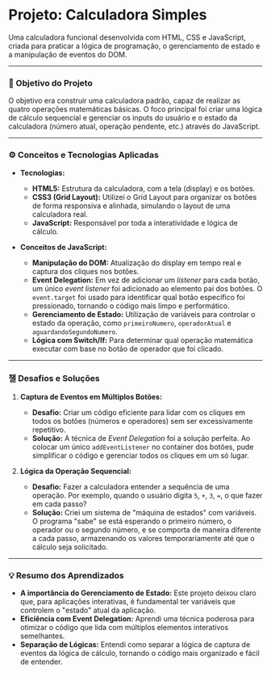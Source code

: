 # Projeto: Calculadora Simples

Uma calculadora funcional desenvolvida com HTML, CSS e JavaScript, criada para praticar a lógica de programação, o gerenciamento de estado e a manipulação de eventos do DOM.

---

### 🎯 Objetivo do Projeto

O objetivo era construir uma calculadora padrão, capaz de realizar as quatro operações matemáticas básicas. O foco principal foi criar uma lógica de cálculo sequencial e gerenciar os inputs do usuário e o estado da calculadora (número atual, operação pendente, etc.) através do JavaScript.

---

### ⚙️ Conceitos e Tecnologias Aplicadas

* **Tecnologias:**
    * **HTML5:** Estrutura da calculadora, com a tela (display) e os botões.
    * **CSS3 (Grid Layout):** Utilizei o Grid Layout para organizar os botões de forma responsiva e alinhada, simulando o layout de uma calculadora real.
    * **JavaScript:** Responsável por toda a interatividade e lógica de cálculo.

* **Conceitos de JavaScript:**
    * **Manipulação do DOM:** Atualização do display em tempo real e captura dos cliques nos botões.
    * **Event Delegation:** Em vez de adicionar um *listener* para cada botão, um único *event listener* foi adicionado ao elemento pai dos botões. O `event.target` foi usado para identificar qual botão específico foi pressionado, tornando o código mais limpo e performático.
    * **Gerenciamento de Estado:** Utilização de variáveis para controlar o estado da operação, como `primeiroNumero`, `operadorAtual` e `aguardandoSegundoNumero`.
    * **Lógica com Switch/If:** Para determinar qual operação matemática executar com base no botão de operador que foi clicado.

---

### 챌 Desafios e Soluções

1.  **Captura de Eventos em Múltiplos Botões:**
    * **Desafio:** Criar um código eficiente para lidar com os cliques em todos os botões (números e operadores) sem ser excessivamente repetitivo.
    * **Solução:** A técnica de *Event Delegation* foi a solução perfeita. Ao colocar um único `addEventListener` no container dos botões, pude simplificar o código e gerenciar todos os cliques em um só lugar.

2.  **Lógica da Operação Sequencial:**
    * **Desafio:** Fazer a calculadora entender a sequência de uma operação. Por exemplo, quando o usuário digita `5`, `+`, `3`, `=`, o que fazer em cada passo?
    * **Solução:** Criei um sistema de "máquina de estados" com variáveis. O programa "sabe" se está esperando o primeiro número, o operador ou o segundo número, e se comporta de maneira diferente a cada passo, armazenando os valores temporariamente até que o cálculo seja solicitado.

---

### 💡 Resumo dos Aprendizados

* **A importância do Gerenciamento de Estado:** Este projeto deixou claro que, para aplicações interativas, é fundamental ter variáveis que controlem o "estado" atual da aplicação.
* **Eficiência com Event Delegation:** Aprendi uma técnica poderosa para otimizar o código que lida com múltiplos elementos interativos semelhantes.
* **Separação de Lógicas:** Entendi como separar a lógica de captura de eventos da lógica de cálculo, tornando o código mais organizado e fácil de entender.
